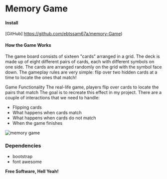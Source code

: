 # Memory Game 
#### Install

[GitHub]  https://github.com/ebtssam67a/memory-Game)


#### How the Game Works
The game board consists of sixteen "cards" arranged in a grid. The deck is made up of eight different pairs of cards, each with different symbols on one side. The cards are arranged randomly on the grid with the symbol face down. The gameplay rules are very simple: flip over two hidden cards at a time to locate the ones that match!

Game Functionality
The real-life game, players flip over cards to locate the pairs that match The goal is to recreate this effect in my project. There are a couple of interactions that we  need to handle:

- Flipping cards
- What happens when cards match
- What happens when cards do not match
- When the game finishes


![memory game](/img/memoryGame.JPEG)

### Dependencies 
* bootstrap
* font awesome

**Free Software, Hell Yeah!**
